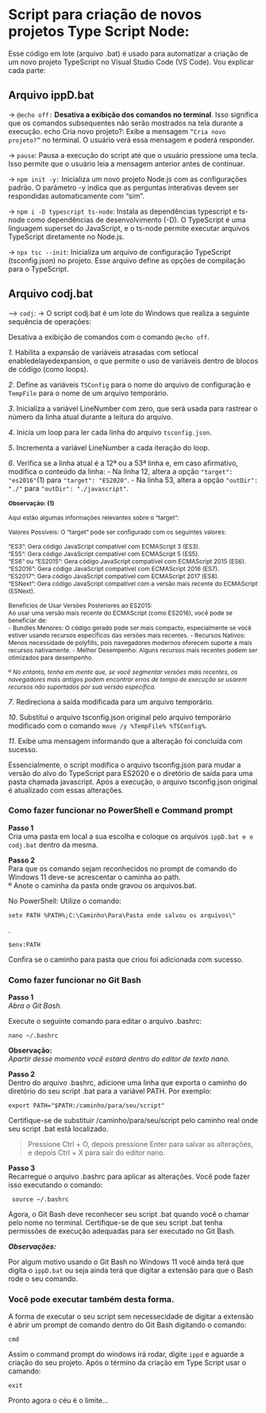   # Script para criação de novos projetos Type Script Node:
  
  Esse código em lote (arquivo .bat) é usado para automatizar a criação de um novo projeto TypeScript no Visual Studio Code (VS Code).
Vou explicar cada parte:

## Arquivo ippD.bat

  -> ```@echo off:```
**Desativa a exibição dos comandos no terminal**. Isso significa que os comandos subsequentes não serão mostrados na tela durante a execução.
echo Cria novo projeto?:
Exibe a mensagem ```“Cria novo projeto?”``` no terminal.
O usuário verá essa mensagem e poderá responder.

  -> ```pause```:
Pausa a execução do script até que o usuário pressione uma tecla.
Isso permite que o usuário leia a mensagem anterior antes de continuar.

  -> ```npm init -y:```
Inicializa um novo projeto Node.js com as configurações padrão.
O parâmetro -y indica que as perguntas interativas devem ser respondidas automaticamente com “sim”.

  -> ```npm i -D typescript ts-node```:
Instala as dependências typescript e ts-node como dependências de desenvolvimento (-D).
O TypeScript é uma linguagem superset do JavaScript, e o ts-node permite executar arquivos TypeScript diretamente no Node.js.

  -> ```npx tsc --init```:
Inicializa um arquivo de configuração TypeScript (tsconfig.json) no projeto.
Esse arquivo define as opções de compilação para o TypeScript.

## Arquivo codj.bat
  --> ```codj```:
  -> O script codj.bat é um lote do Windows que realiza a seguinte sequência de operações:

  Desativa a exibição de comandos com o comando ```@echo off```.

  *1.* Habilita a expansão de variáveis atrasadas com setlocal enabledelayedexpansion, o que permite o uso de variáveis dentro de blocos de código (como loops).
  
  *2*. Define as variáveis ```TSConfig``` para o nome do arquivo de configuração e ```TempFile``` para o nome de um arquivo temporário.

  *3*. Inicializa a variável LineNumber com zero, que será usada para rastrear o número da linha atual durante a leitura do arquivo.

  *4*. Inicia um loop para ler cada linha do arquivo ```tsconfig.json```.

  *5*. Incrementa a variável LineNumber a cada iteração do loop.

  *6*. Verifica se a linha atual é a 12ª ou a 53ª linha e, em caso afirmativo, modifica o conteúdo da linha:
    - Na linha 12, altera a opção ```"target": "es2016"```(1) para ```"target": "ES2020"```.
    - Na linha 53, altera a opção ```"outDir": "./"``` para ```"outDir": "./javascript"```.
    
  <span style="font-size: 12px;">**Observação: (1)**

  <span style="font-size: 12px;">Aqui estão algumas informações relevantes sobre o “target”:

<span style="font-size: 12px;">Valores Possíveis:
O “target” pode ser configurado com os seguintes valores:

<span style="font-size: 12px;">“ES3”: Gera código JavaScript compatível com ECMAScript 3 (ES3).  
“ES5”: Gera código JavaScript compatível com ECMAScript 5 (ES5).  
“ES6” ou “ES2015”: Gera código JavaScript compatível com ECMAScript 2015 (ES6).  
“ES2016”: Gera código JavaScript compatível com ECMAScript 2016 (ES7).  
“ES2017”: Gera código JavaScript compatível com ECMAScript 2017 (ES8).  
“ESNext”: Gera código JavaScript compatível com a versão mais recente do ECMAScript (ESNext).

<span style="font-size: 12px;">Benefícios de Usar Versões Posteriores ao ES2015:  
Ao usar uma versão mais recente do ECMAScript (como ES2016), você pode se beneficiar de:  
 <span style="font-size: 12px;">- Bundles Menores: O código gerado pode ser mais compacto, especialmente se você estiver usando recursos específicos das versões mais recentes.
 <span style="font-size: 12px;">- Recursos Nativos: Menos necessidade de polyfills, pois navegadores modernos oferecem suporte a mais recursos nativamente.
 <span style="font-size: 12px;">- Melhor Desempenho: Alguns recursos mais recentes podem ser otimizados para desempenho.  

<span style="font-size: 12px;">º _No entanto, tenha em mente que, se você segmentar versões mais recentes, os navegadores mais antigos podem encontrar erros de tempo de execução se usarem recursos não suportados por sua versão específica._</span>

  *7*. Redireciona a saída modificada para um arquivo temporário.

  *10*. Substitui o arquivo tsconfig.json original pelo arquivo temporário modificado com o comando ```move /y %TempFile% %TSConfig%```.

  *11*. Exibe uma mensagem informando que a alteração foi concluída com sucesso.

Essencialmente, o script modifica o arquivo tsconfig.json para mudar a versão do alvo do TypeScript para ES2020 e o diretório
de saída para uma pasta chamada javascript. Após a execução, o arquivo tsconfig.json original é atualizado com essas alterações.



  ### Como fazer funcionar no PowerShell e Command prompt
  
  **Passo 1**  
  Cria uma pasta em local a sua escolha e coloque os arquivos ```ippD.bat e o codj.bat``` dentro da mesma.  
  
  **Passo 2**  
  Para que os comando sejam reconhecidos no prompt de comando do Windows 11 deve-se acrescentar o caminha ao path.  
    º Anote o caminha da pasta onde gravou os arquivos.bat.  
  
  No PowerShell: Utilize o comando:
    
    setx PATH %PATH%;C:\Caminho\Para\Pasta onde salvou os arquivos\"

.

    $env:PATH
  
  Confira se o caminho para pasta que criou foi adicionada com sucesso.
      
  ### Como fazer funcionar no Git Bash

  **Passo 1**  
  _Abra o Git Bash._

  Execute o seguinte comando para editar o arquivo .bashrc:

    nano ~/.bashrc

  **Observação:**  
  _Apartir desse momento você estará dentro do editor de texto nano._   

  **Passo 2**  
  Dentro do arquivo .bashrc, adicione uma linha que exporta o caminho do diretório do seu script .bat para a variável PATH. Por exemplo:

    export PATH="$PATH:/caminho/para/seu/script"

Certifique-se de substituir /caminho/para/seu/script pelo caminho real onde seu script .bat está localizado.
  > Pressione Ctrl + O, depois pressione Enter para salvar as alterações, e depois Ctrl + X para sair do editor nano.

  **Passo 3**  
  Recarregue o arquivo .bashrc para aplicar as alterações. Você pode fazer isso executando o comando:

     source ~/.bashrc

  Agora, o Git Bash deve reconhecer seu script .bat quando você o chamar pelo nome no terminal. Certifique-se de que seu script .bat tenha permissões de execução adequadas para ser executado no Git Bash.



***Observações:***
  
  Por algum motivo usando o Git Bash no Windows 11 você ainda terá que digita o ```ippD.bat``` ou seja ainda terá que digitar a extensão para que o Bash rode o seu comando.

  ### Você pode executar também desta forma.
  A forma de executar o seu script sem necessecidade de digitar a extensão é abrir um prompt de comando dentro do Git Bash digitando o comando:
  
    cmd

  Assim o command prompt do windows irá rodar, digite ```ippd``` e aguarde a criação do seu projeto. Após o término da criação em Type Script usar o camando:

    exit

  Pronto agora o céu é o limite...
